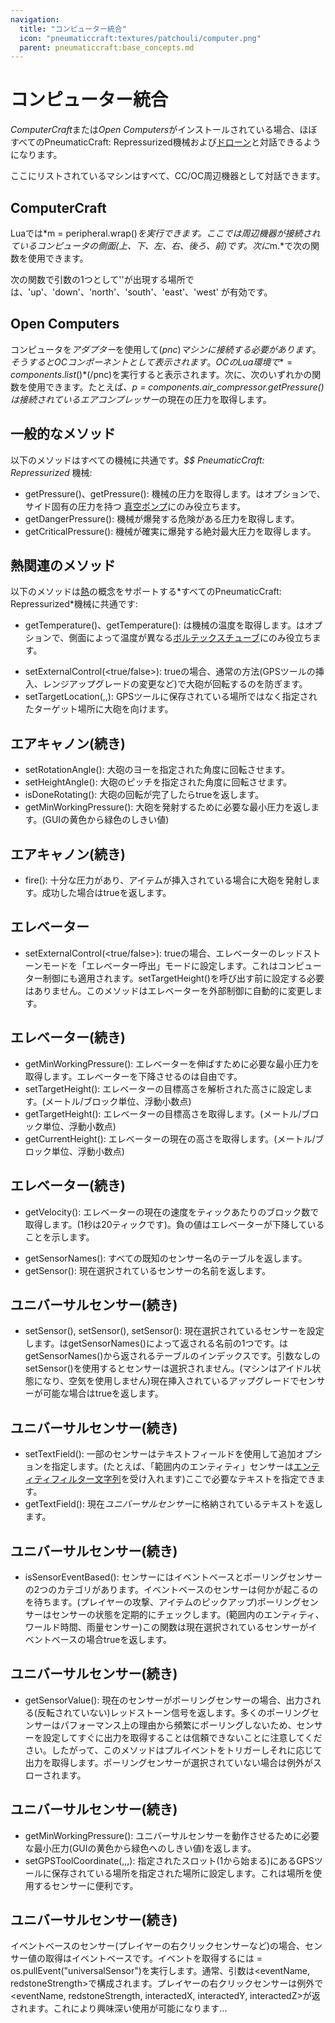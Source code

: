 ```yaml
---
navigation:
  title: "コンピューター統合"
  icon: "pneumaticcraft:textures/patchouli/computer.png"
  parent: pneumaticcraft:base_concepts.md
---
```


# コンピューター統合

*ComputerCraft*または*Open Computers*がインストールされている場合、ほぼすべての<Color hex="#228">PneumaticCraft: Repressurized</Color>機械および[ドローン](../machines/drone_interface.md)と対話できるようになります。

ここにリストされているマシンはすべて、CC/OC周辺機器として対話できます。

## ComputerCraft

Luaでは*m = peripheral.wrap(<side>)*を実行できます。ここで*<side>*は周辺機器が接続されているコンピュータの側面(上、下、左、右、後ろ、前)です。次に*m.<functionName>*で次の関数を使用できます。

 次の関数で引数の1つとして'<side>'が出現する場所では、'up'、'down'、'north'、'south'、'east'、'west' が有効です。

## Open Computers

コンピュータを*アダプター*を使用して$(pnc)マシンに接続する必要があります。そうするとOCコンポーネントとして表示されます。OCのLua環境で*=components.list()*$(/pnc)を実行すると表示されます。次に、次のいずれかの関数を使用できます。たとえば、*p = components.air_compressor.getPressure()*は接続されている*エアコンプレッサー*の現在の圧力を取得します。

## 一般的なメソッド

以下のメソッドはすべての機械に共通です。*$$ <Color hex="#228">PneumaticCraft: Repressurized</Color>* 機械:
- <Color hex="#800">getPressure()、getPressure(<side>)</Color>: 機械の圧力を取得します。<side>はオプションで、サイド固有の圧力を持つ [真空ポンプ](../machines/vacuum_pump.md)にのみ役立ちます。
- <Color hex="#800">getDangerPressure()</Color>: 機械が爆発する危険がある圧力を取得します。
- <Color hex="#800">getCriticalPressure()</Color>: 機械が確実に爆発する絶対最大圧力を取得します。

## 熱関連のメソッド

以下のメソッドは[熱](./heat.md)の概念をサポートする*すべての<Color hex="#228">PneumaticCraft: Repressurized</Color>*機械に共通です:
- <Color hex="#800">getTemperature()、getTemperature(<side>)</Color>: は機械の温度を取得します。<side>はオプションで、側面によって温度が異なる[ボルテックスチューブ](../machines/vortex_tube.md)にのみ役立ちます。

<a name="air_cannon"></a>
<ItemImage id="pneumaticcraft:air_cannon" />


- <Color hex="#800">setExternalControl(<true/false>)</Color>: trueの場合、通常の方法(GPSツールの挿入、レンジアップグレードの変更など)で大砲が回転するのを防ぎます。
- <Color hex="#800">setTargetLocation(<x>,<y>,<z>)</Color>: GPSツールに保存されている場所ではなく指定されたターゲット場所に大砲を向けます。

## エアキャノン(続き)


- <Color hex="#800">setRotationAngle(<angle>)</Color>: 大砲のヨーを指定された角度に回転させます。
- <Color hex="#800">setHeightAngle(<angle>)</Color>: 大砲のピッチを指定された角度に回転させます。
- <Color hex="#800">isDoneRotating()</Color>: 大砲の回転が完了したらtrueを返します。
- <Color hex="#800">getMinWorkingPressure()</Color>: 大砲を発射するために必要な最小圧力を返します。(GUIの黄色から緑色のしきい値)

## エアキャノン(続き)


- <Color hex="#800">fire()</Color>: 十分な圧力があり、アイテムが挿入されている場合に大砲を発射します。成功した場合はtrueを返します。

<a name="elevator"></a>
## エレベーター

<ItemImage id="pneumaticcraft:elevator_base" />


- <Color hex="#800">setExternalControl(<true/false>)</Color>: trueの場合、エレベーターの<Color hex="#f00">レッドストーンモード</Color>を「エレベーター呼出」モードに設定します。これはコンピューター制御にも適用されます。<Color hex="#800">setTargetHeight()</Color>を呼び出す前に設定する必要はありません。このメソッドはエレベーターを外部制御に自動的に変更します。

## エレベーター(続き)


- <Color hex="#800">getMinWorkingPressure()</Color>: エレベーターを伸ばすために必要な最小圧力を取得します。エレベーターを下降させるのは自由です。
- <Color hex="#800">setTargetHeight(<height>)</Color>: エレベーターの目標高さを解析された高さに設定します。(メートル/ブロック単位、浮動小数点)
- <Color hex="#800">getTargetHeight()</Color>: エレベーターの目標高さを取得します。(メートル/ブロック単位、浮動小数点)
- <Color hex="#800">getCurrentHeight()</Color>: エレベーターの現在の高さを取得します。(メートル/ブロック単位、浮動小数点)

## エレベーター(続き)


- <Color hex="#800">getVelocity()</Color>: エレベーターの現在の速度をティックあたりのブロック数で取得します。(1秒は20ティックです)。負の値はエレベーターが下降していることを示します。

<a name="universal_sensor"></a>
<ItemImage id="pneumaticcraft:universal_sensor" />


- <Color hex="#800">getSensorNames()</Color>: すべての既知のセンサー名のテーブルを返します。
- <Color hex="#800">getSensor()</Color>: 現在選択されているセンサーの名前を返します。

## ユニバーサルセンサー(続き)


- <Color hex="#800">setSensor(<sensorName>), setSensor(<index>), setSensor()</Color>: 現在選択されているセンサーを設定します。<sensorName>は<Color hex="#800">getSensorNames()</Color>によって返される名前の1つです。<index>は<Color hex="#800">getSensorNames()</Color>から返されるテーブルのインデックスです。引数なしの<Color hex="#800">setSensor()</Color>を使用するとセンサーは選択されません。(マシンはアイドル状態になり、空気を使用しません)現在挿入されているアップグレードでセンサーが可能な場合はtrueを返します。

## ユニバーサルセンサー(続き)


- <Color hex="#800">setTextField(<text>)</Color>: 一部のセンサーはテキストフィールドを使用して追加オプションを指定します。(たとえば、「範囲内のエンティティ」センサーは[エンティティフィルター文字列](./entity_filter.md)を受け入れます)ここで必要なテキストを指定できます。
- <Color hex="#800">getTextField()</Color>: 現在*ユニバーサルセンサー*に格納されているテキストを返します。

## ユニバーサルセンサー(続き)


- <Color hex="#800">isSensorEventBased()</Color>: センサーにはイベントベースとポーリングセンサーの2つのカテゴリがあります。イベントベースのセンサーは何かが起こるのを待ちます。(プレイヤーの攻撃、アイテムのピックアップ)ポーリングセンサーはセンサーの状態を定期的にチェックします。(範囲内のエンティティ、ワールド時間、雨量センサー)この関数は現在選択されているセンサーがイベントベースの場合trueを返します。

## ユニバーサルセンサー(続き)


- <Color hex="#800">getSensorValue()</Color>: 現在のセンサーがポーリングセンサーの場合、出力される(反転されていない)レッドストーン信号を返します。多くのポーリングセンサーはパフォーマンス上の理由から頻繁にポーリングしないため、センサーを設定してすぐに出力を取得することは信頼できないことに注意してください。したがって、このメソッドはプルイベントをトリガーしそれに応じて出力を取得します。ポーリングセンサーが選択されていない場合は例外がスローされます。

## ユニバーサルセンサー(続き)


- <Color hex="#800">getMinWorkingPressure()</Color>: ユニバーサルセンサーを動作させるために必要な最小圧力(GUIの黄色から緑色へのしきい値)を返します。
- <Color hex="#800">setGPSToolCoordinate(<slotIndex>,<x>,<y>,<z>)</Color>: 指定されたスロット(1から始まる)にあるGPSツールに保存されている場所を指定された場所に設定します。これは場所を使用するセンサーに便利です。

## ユニバーサルセンサー(続き)

イベントベースのセンサー(プレイヤーの右クリックセンサーなど)の場合、センサー値の取得はイベントベースです。イベントを取得するには<Color hex="#800"><arguments> = os.pullEvent("universalSensor")</Color>を実行します。通常、引数は<eventName, redstoneStrength>で構成されます。プレイヤーの右クリックセンサーは例外で<eventName, redstoneStrength, interactedX, interactedY, interactedZ>が返されます。これにより興味深い使用が可能になります...

